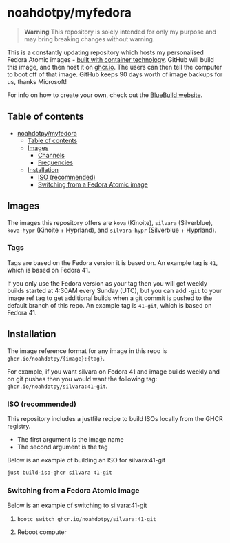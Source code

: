 # noahdotpy/myfedora

> **Warning** This repository is solely intended for only my purpose and may bring breaking changes without warning.

This is a constantly updating repository which hosts my personalised Fedora Atomic images - [built with container technology](https://containers.github.io/bootable/).
GitHub will build this image, and then host it on [ghcr.io](https://github.com/features/packages).
The users can then tell the computer to boot off of that image.
GitHub keeps 90 days worth of image backups for us, thanks Microsoft!

For info on how to create your own, check out the [BlueBuild website](https://blue-build.org).

## Table of contents

- [noahdotpy/myfedora](#noahdotpymyfedora)
  - [Table of contents](#table-of-contents)
  - [Images](#images)
    - [Channels](#channels)
    - [Frequencies](#frequencies)
  - [Installation](#installation)
    - [ISO (recommended)](#iso-recommended)
    - [Switching from a Fedora Atomic image](#switching-from-a-fedora-atomic-image)

## Images

The images this repository offers are `kova` (Kinoite), `silvara` (Silverblue),
`kova-hypr` (Kinoite + Hyprland), and `silvara-hypr` (Silverblue + Hyprland).

### Tags

Tags are based on the Fedora version it is based on. An example tag is `41`,
which is based on Fedora 41.

If you only use the Fedora version as your tag then you will get weekly builds
started at 4:30AM every Sunday (UTC), but you can add `-git` to your image ref
tag to get additional builds when a git commit is pushed to the default branch
of this repo. An example tag is `41-git`, which is based on Fedora 41.

## Installation

The image reference format for any image in this repo is `ghcr.io/noahdotpy/{image}:{tag}`.

For example, if you want silvara on Fedora 41 and image builds weekly and on git
pushes then you would want the following tag:
`ghcr.io/noahdotpy/silvara:41-git`.

### ISO (recommended)

This repository includes a justfile recipe to build ISOs locally from the GHCR registry.

- The first argument is the image name
- The second argument is the tag

Below is an example of building an ISO for silvara:41-git

```bash
just build-iso-ghcr silvara 41-git
```

### Switching from a Fedora Atomic image

Below is an example of switching to silvara:41-git

1. `bootc switch ghcr.io/noahdotpy/silvara:41-git`

2. Reboot computer
